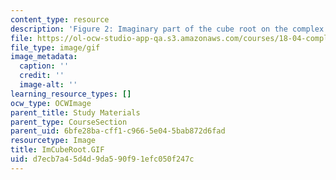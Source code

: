 ```yaml
---
content_type: resource
description: 'Figure 2: Imaginary part of the cube root on the complex plane.'
file: https://ol-ocw-studio-app-qa.s3.amazonaws.com/courses/18-04-complex-variables-with-applications-fall-1999/d7ecb7a45d4d9da590f91efc050f247c_ImCubeRoot.GIF
file_type: image/gif
image_metadata:
  caption: ''
  credit: ''
  image-alt: ''
learning_resource_types: []
ocw_type: OCWImage
parent_title: Study Materials
parent_type: CourseSection
parent_uid: 6bfe28ba-cff1-c966-5e04-5bab872d6fad
resourcetype: Image
title: ImCubeRoot.GIF
uid: d7ecb7a4-5d4d-9da5-90f9-1efc050f247c
---
```

